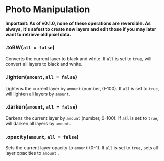 # Photo Manipulation

**Important: As of v0.1.0, none of these operations are reversible. As always, it's safest to create new layers and edit those if you may later want to retrieve old pixel data.**

### .toBW(`all = false`)

Converts the current layer to black and white. If `all` is set to `true`, will convert all layers to black and white.

### .lighten(`amount`, `all = false`)

Lightens the current layer by `amount` (number, 0-100). If `all` is set to `true`, will lighten all layers by `amount`.

### .darken(`amount`, `all = false`)

Darkens the current layer by `amount` (number, 0-100). If `all` is set to `true`, will darken all layers by `amount`.

### .opacity(`amount`, `all = false`)

Sets the current layer opacity to `amount` (0-1). If `all` is set to `true`, sets all layer opacities to `amount` .
